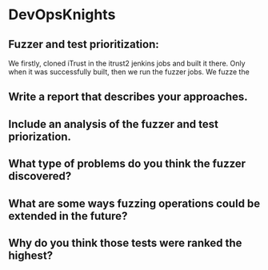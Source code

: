 # DevOpsKnights

## Fuzzer and test prioritization:    
We firstly, cloned iTrust in the itrust2 jenkins jobs and built it there. Only when it was successfully built, then we run the fuzzer jobs. We fuzze the 

## Write a report that describes your approaches. 
  
## Include an analysis of the fuzzer and test priorization.
## What type of problems do you think the fuzzer discovered?
## What are some ways fuzzing operations could be extended in the future?
## Why do you think those tests were ranked the highest?

